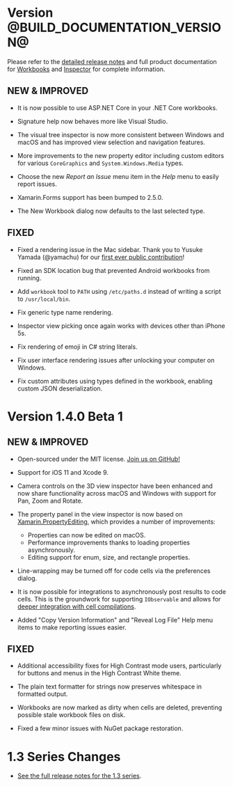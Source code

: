 # Version @BUILD_DOCUMENTATION_VERSION@

Please refer to the [detailed release notes][docs-detailed-release-notes] and
full product documentation for [Workbooks][docs-workbooks] and
[Inspector][docs-inspector] for complete information.

## NEW & IMPROVED

* It is now possible to use ASP.NET Core in your .NET Core workbooks.

* Signature help now behaves more like Visual Studio.

* The visual tree inspector is now more consistent between Windows and macOS
  and has improved view selection and navigation features.

* More improvements to the new property editor including custom editors for
  various `CoreGraphics` and `System.Windows.Media` types.

* Choose the new _Report an Issue_ menu item in the _Help_ menu to easily
  report issues.

* Xamarin.Forms support has been bumped to 2.5.0.

* The New Workbook dialog now defaults to the last selected type.

## FIXED

* Fixed a rendering issue in the Mac sidebar. Thank you to Yusuke Yamada
  (@yamachu) for our
  [first ever public contribution](https://github.com/Microsoft/workbooks/pull/97)!

* Fixed an SDK location bug that prevented Android workbooks from running.

* Add `workbook` tool to `PATH` using `/etc/paths.d` instead of writing a
  script to `/usr/local/bin`.

* Fix generic type name rendering.

* Inspector view picking once again works with devices other than iPhone 5s.

* Fix rendering of emoji in C# string literals.

* Fix user interface rendering issues after unlocking your computer on Windows.

* Fix custom attributes using types defined in the workbook, enabling
  custom JSON deserialization.

# Version 1.4.0 Beta 1

## NEW & IMPROVED

* Open-sourced under the MIT license. [Join us on GitHub!][github]

* Support for iOS 11 and Xcode 9.

* Camera controls on the 3D view inspector have been enhanced and now share
  functionality across macOS and Windows with support for Pan, Zoom and Rotate.

* The property panel in the view inspector is now based on
  [Xamarin.PropertyEditing][proppy], which provides a number of improvements:
  - Properties can now be edited on macOS.
  - Performance improvements thanks to loading properties asynchronously.
  - Editing support for enum, size, and rectangle properties.

* Line-wrapping may be turned off for code cells via the preferences dialog.

* It is now possible for integrations to asynchronously post results to
  code cells. This is the groundwork for supporting `IObservable` and allows
  for [deeper integration with cell compilations][cell-compilations].

* Added "Copy Version Information" and "Reveal Log File" Help menu items to
  make reporting issues easier.

## FIXED

* Additional accessibility fixes for High Contrast mode users, particularly
  for buttons and menus in the High Contrast White theme.

* The plain text formatter for strings now preserves whitespace in formatted
  output.

* Workbooks are now marked as dirty when cells are deleted, preventing possible
  stale workbook files on disk.

* Fixed a few minor issues with NuGet package restoration.

# 1.3 Series Changes

* [See the full release notes for the 1.3 series][13-series].

[github]: https://github.com/Microsoft/workbooks
[proppy]: https://github.com/xamarin/Xamarin.PropertyEditing
[cell-compilations]: https://github.com/Microsoft/workbooks/blob/master/Samples/CompilationIntegration/AgentIntegration.cs

[docs-workbooks]: https://developer.xamarin.com/guides/cross-platform/workbooks/
[docs-inspector]: https://developer.xamarin.com/guides/cross-platform/inspector/
[docs-detailed-release-notes]: https://developer.xamarin.com/releases/interactive/interactive-1.4/
[13-series]: https://developer.xamarin.com/releases/interactive/interactive-1.3